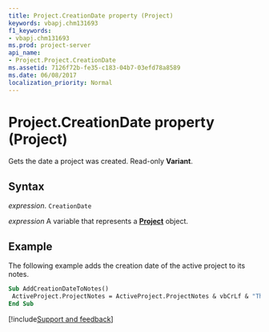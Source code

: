 ```yaml
---
title: Project.CreationDate property (Project)
keywords: vbapj.chm131693
f1_keywords:
- vbapj.chm131693
ms.prod: project-server
api_name:
- Project.Project.CreationDate
ms.assetid: 7126f72b-fe35-c183-04b7-03efd78a8589
ms.date: 06/08/2017
localization_priority: Normal
---
```



# Project.CreationDate property (Project)

Gets the date a project was created. Read-only  **Variant**.


## Syntax

_expression_. `CreationDate`

_expression_ A variable that represents a **[Project](project.project.md)** object.


## Example

The following example adds the creation date of the active project to its notes.


```vb
Sub AddCreationDateToNotes() 
 ActiveProject.ProjectNotes = ActiveProject.ProjectNotes & vbCrLf & "This project was created on " & ActiveProject.CreationDate & "." 
End Sub
```

[!include[Support and feedback](~/includes/feedback-boilerplate.md)]